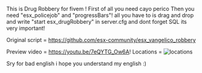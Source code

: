 This is Drug Robbery for fivem !
First of all you need cayo perico Then you need "esx_policejob" and "progressBars"!
all you have to is drag and drop and write "start esx_drugRobbery" in server.cfg and dont forget SQL its very important!

Original script = https://github.com/esx-community/esx_vangelico_robbery

Preview video = https://youtu.be/7eQYTG_Ow6A!
Locations = ![locations](https://user-images.githubusercontent.com/95187459/165084988-6add736e-8de5-4044-8225-db38ba1fc7b8.jpg)



Sry for bad english i hope you understand my english :)

